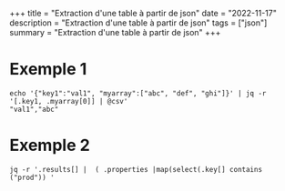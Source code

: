 +++
title = "Extraction d'une table à partir de json"
date = "2022-11-17"
description = "Extraction d'une table à partir de json"
tags = ["json"]
summary = "Extraction d'une table à partir de json"
+++
# Exemple 1 
```shell
echo '{"key1":"val1", "myarray":["abc", "def", "ghi"]}' | jq -r '[.key1, .myarray[0]] | @csv'
"val1","abc"
```

# Exemple 2
```shell
jq -r '.results[] |  ( .properties |map(select(.key[] contains ("prod")) '
```
                    